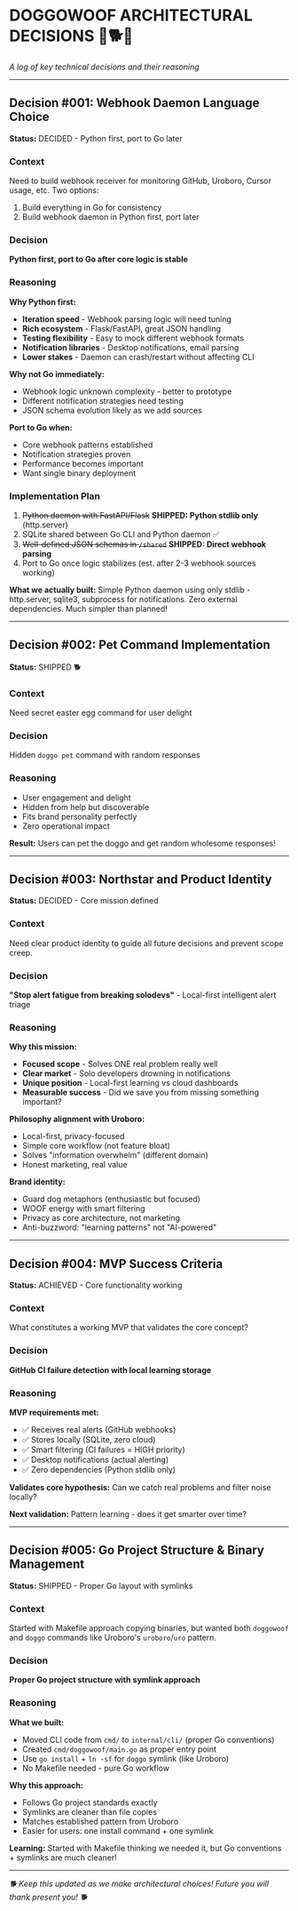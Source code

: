# DOGGOWOOF ARCHITECTURAL DECISIONS 🚨🐕🚨

*A log of key technical decisions and their reasoning*

---

## Decision #001: Webhook Daemon Language Choice
**Status:** DECIDED - Python first, port to Go later  

### Context
Need to build webhook receiver for monitoring GitHub, Uroboro, Cursor usage, etc. Two options:
1. Build everything in Go for consistency 
2. Build webhook daemon in Python first, port later

### Decision
**Python first, port to Go after core logic is stable**

### Reasoning
**Why Python first:**
- **Iteration speed** - Webhook parsing logic will need tuning
- **Rich ecosystem** - Flask/FastAPI, great JSON handling
- **Testing flexibility** - Easy to mock different webhook formats
- **Notification libraries** - Desktop notifications, email parsing
- **Lower stakes** - Daemon can crash/restart without affecting CLI

**Why not Go immediately:**
- Webhook logic unknown complexity - better to prototype
- Different notification strategies need testing
- JSON schema evolution likely as we add sources

**Port to Go when:**
- Core webhook patterns established
- Notification strategies proven
- Performance becomes important
- Want single binary deployment

### Implementation Plan
1. ~~Python daemon with FastAPI/Flask~~ **SHIPPED: Python stdlib only** (http.server)
2. SQLite shared between Go CLI and Python daemon ✅
3. ~~Well-defined JSON schemas in `/shared`~~ **SHIPPED: Direct webhook parsing**
4. Port to Go once logic stabilizes (est. after 2-3 webhook sources working)

**What we actually built:** Simple Python daemon using only stdlib - http.server, sqlite3, subprocess for notifications. Zero external dependencies. Much simpler than planned!

---

## Decision #002: Pet Command Implementation
**Status:** SHIPPED 🐕  

### Context
Need secret easter egg command for user delight

### Decision
Hidden `doggo pet` command with random responses

### Reasoning
- User engagement and delight
- Hidden from help but discoverable
- Fits brand personality perfectly
- Zero operational impact

**Result:** Users can pet the doggo and get random wholesome responses!

---

## Decision #003: Northstar and Product Identity
**Status:** DECIDED - Core mission defined  

### Context
Need clear product identity to guide all future decisions and prevent scope creep.

### Decision
**"Stop alert fatigue from breaking solodevs"** - Local-first intelligent alert triage

### Reasoning
**Why this mission:**
- **Focused scope** - Solves ONE real problem really well
- **Clear market** - Solo developers drowning in notifications  
- **Unique position** - Local-first learning vs cloud dashboards
- **Measurable success** - Did we save you from missing something important?

**Philosophy alignment with Uroboro:**
- Local-first, privacy-focused
- Simple core workflow (not feature bloat)
- Solves "information overwhelm" (different domain)
- Honest marketing, real value

**Brand identity:**
- Guard dog metaphors (enthusiastic but focused)
- WOOF energy with smart filtering
- Privacy as core architecture, not marketing
- Anti-buzzword: "learning patterns" not "AI-powered"

---

## Decision #004: MVP Success Criteria
**Status:** ACHIEVED - Core functionality working  

### Context
What constitutes a working MVP that validates the core concept?

### Decision
**GitHub CI failure detection with local learning storage**

### Reasoning
**MVP requirements met:**
- ✅ Receives real alerts (GitHub webhooks)
- ✅ Stores locally (SQLite, zero cloud)
- ✅ Smart filtering (CI failures = HIGH priority)
- ✅ Desktop notifications (actual alerting)
- ✅ Zero dependencies (Python stdlib only)

**Validates core hypothesis:** Can we catch real problems and filter noise locally?

**Next validation:** Pattern learning - does it get smarter over time?

---

## Decision #005: Go Project Structure & Binary Management
**Status:** SHIPPED - Proper Go layout with symlinks  

### Context
Started with Makefile approach copying binaries, but wanted both `doggowoof` and `doggo` commands like Uroboro's `uroboro`/`uro` pattern.

### Decision
**Proper Go project structure with symlink approach**

### Reasoning
**What we built:**
- Moved CLI code from `cmd/` to `internal/cli/` (proper Go conventions)
- Created `cmd/doggowoof/main.go` as proper entry point
- Use `go install` + `ln -sf` for `doggo` symlink (like Uroboro)
- No Makefile needed - pure Go workflow

**Why this approach:**
- Follows Go project standards exactly
- Symlinks are cleaner than file copies
- Matches established pattern from Uroboro
- Easier for users: one install command + one symlink

**Learning:** Started with Makefile thinking we needed it, but Go conventions + symlinks are much cleaner!

---

*🐕 Keep this updated as we make architectural choices! Future you will thank present you! 🐕* 